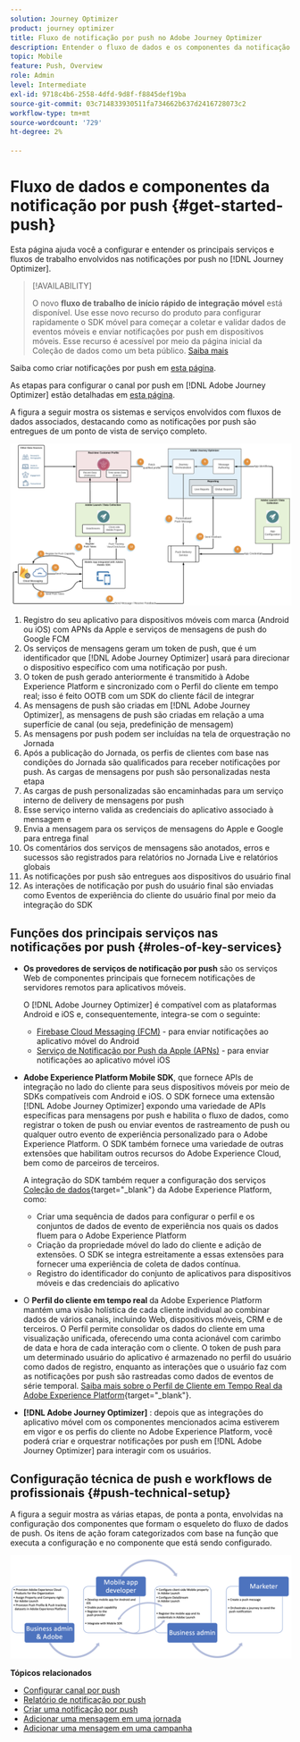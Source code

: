 ```yaml
---
solution: Journey Optimizer
product: journey optimizer
title: Fluxo de notificação por push no Adobe Journey Optimizer
description: Entender o fluxo de dados e os componentes da notificação por push
topic: Mobile
feature: Push, Overview
role: Admin
level: Intermediate
exl-id: 9718c4b6-2558-4dfd-9d8f-f8845def19ba
source-git-commit: 03c714833930511fa734662b637d2416728073c2
workflow-type: tm+mt
source-wordcount: '729'
ht-degree: 2%

---
```


# Fluxo de dados e componentes da notificação por push {#get-started-push}

Esta página ajuda você a configurar e entender os principais serviços e fluxos de trabalho envolvidos nas notificações por push no [!DNL Journey Optimizer].


>[!AVAILABILITY]
>
>O novo **fluxo de trabalho de início rápido de integração móvel** está disponível. Use esse novo recurso do produto para configurar rapidamente o SDK móvel para começar a coletar e validar dados de eventos móveis e enviar notificações por push em dispositivos móveis. Esse recurso é acessível por meio da página inicial da Coleção de dados como um beta público. [Saiba mais](mobile-onboarding-wf.md)
>

Saiba como criar notificações por push em [esta página](create-push.md).

As etapas para configurar o canal por push em [!DNL Adobe Journey Optimizer] estão detalhadas em [esta página](push-configuration.md).

A figura a seguir mostra os sistemas e serviços envolvidos com fluxos de dados associados, destacando como as notificações por push são entregues de um ponto de vista de serviço completo.

![](assets/push-flow.png)

1. Registro do seu aplicativo para dispositivos móveis com marca (Android ou iOS) com APNs da Apple e serviços de mensagens de push do Google FCM
1. Os serviços de mensagens geram um token de push, que é um identificador que [!DNL Adobe Journey Optimizer] usará para direcionar o dispositivo específico com uma notificação por push.
1. O token de push gerado anteriormente é transmitido à Adobe Experience Platform e sincronizado com o Perfil do cliente em tempo real; isso é feito OOTB com um SDK do cliente fácil de integrar
1. As mensagens de push são criadas em [!DNL Adobe Journey Optimizer], as mensagens de push são criadas em relação a uma superfície de canal (ou seja, predefinição de mensagem)
1. As mensagens por push podem ser incluídas na tela de orquestração no Jornada
1. Após a publicação do Jornada, os perfis de clientes com base nas condições do Jornada são qualificados para receber notificações por push. As cargas de mensagens por push são personalizadas nesta etapa
1. As cargas de push personalizadas são encaminhadas para um serviço interno de delivery de mensagens por push
1. Esse serviço interno valida as credenciais do aplicativo associado à mensagem e
1. Envia a mensagem para os serviços de mensagens do Apple e Google para entrega final
1. Os comentários dos serviços de mensagens são anotados, erros e sucessos são registrados para relatórios no Jornada Live e relatórios globais
1. As notificações por push são entregues aos dispositivos do usuário final
1. As interações de notificação por push do usuário final são enviadas como Eventos de experiência do cliente do usuário final por meio da integração do SDK

## Funções dos principais serviços nas notificações por push {#roles-of-key-services}

* **Os provedores de serviços de notificação por push** são os serviços Web de componentes principais que fornecem notificações de servidores remotos para aplicativos móveis.

  O [!DNL Adobe Journey Optimizer] é compatível com as plataformas Android e iOS e, consequentemente, integra-se com o seguinte:
   * [Firebase Cloud Messaging (FCM)](https://firebase.google.com/docs/cloud-messaging) - para enviar notificações ao aplicativo móvel do Android
   * [Serviço de Notificação por Push da Apple (APNs)](https://developer.apple.com/library/archive/documentation/NetworkingInternet/Conceptual/RemoteNotificationsPG/APNSOverview.html) - para enviar notificações ao aplicativo móvel iOS

* **Adobe Experience Platform Mobile SDK**, que fornece APIs de integração no lado do cliente para seus dispositivos móveis por meio de SDKs compatíveis com Android e iOS. O SDK fornece uma extensão [!DNL Adobe Journey Optimizer] expondo uma variedade de APIs específicas para mensagens por push e habilita o fluxo de dados, como registrar o token de push ou enviar eventos de rastreamento de push ou qualquer outro evento de experiência personalizado para o Adobe Experience Platform. O SDK também fornece uma variedade de outras extensões que habilitam outros recursos do Adobe Experience Cloud, bem como de parceiros de terceiros.

  A integração do SDK também requer a configuração dos serviços [Coleção de dados](https://experienceleague.adobe.com/docs/experience-platform/tags/home.html?lang=pt-BR){target="_blank"} da Adobe Experience Platform, como:

   * Criar uma sequência de dados para configurar o perfil e os conjuntos de dados de evento de experiência nos quais os dados fluem para o Adobe Experience Platform
   * Criação da propriedade móvel do lado do cliente e adição de extensões. O SDK se integra estreitamente a essas extensões para fornecer uma experiência de coleta de dados contínua.
   * Registro do identificador do conjunto de aplicativos para dispositivos móveis e das credenciais do aplicativo

* O **Perfil do cliente em tempo real** da Adobe Experience Platform mantém uma visão holística de cada cliente individual ao combinar dados de vários canais, incluindo Web, dispositivos móveis, CRM e de terceiros. O Perfil permite consolidar os dados do cliente em uma visualização unificada, oferecendo uma conta acionável com carimbo de data e hora de cada interação com o cliente. O token de push para um determinado usuário do aplicativo é armazenado no perfil do usuário como dados de registro, enquanto as interações que o usuário faz com as notificações por push são rastreadas como dados de eventos de série temporal. [Saiba mais sobre o Perfil de Cliente em Tempo Real da Adobe Experience Platform](https://experienceleague.adobe.com/docs/experience-platform/profile/home.html?lang=pt-BR){target="_blank"}.

* **[!DNL Adobe Journey Optimizer]** : depois que as integrações do aplicativo móvel com os componentes mencionados acima estiverem em vigor e os perfis do cliente no Adobe Experience Platform, você poderá criar e orquestrar notificações por push em [!DNL Adobe Journey Optimizer] para interagir com os usuários.

## Configuração técnica de push e workflows de profissionais {#push-technical-setup}

A figura a seguir mostra as várias etapas, de ponta a ponta, envolvidas na configuração dos componentes que formam o esqueleto do fluxo de dados de push. Os itens de ação foram categorizados com base na função que executa a configuração e no componente que está sendo configurado.

![](assets/user-flow.png)

**Tópicos relacionados**

* [Configurar canal por push](push-configuration.md)
* [Relatório de notificação por push](../reports/journey-global-report.md#push-global)
* [Criar uma notificação por push](create-push.md)
* [Adicionar uma mensagem em uma jornada](../building-journeys/journeys-message.md)
* [Adicionar uma mensagem em uma campanha](../campaigns/create-campaign.md)